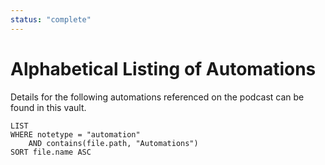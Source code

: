 ```yaml
---
status: "complete"
---
```


# Alphabetical Listing of Automations
Details for the following automations referenced on the podcast can be found in this vault.
```dataview
LIST
WHERE notetype = "automation"
	AND contains(file.path, "Automations")
SORT file.name ASC
```
